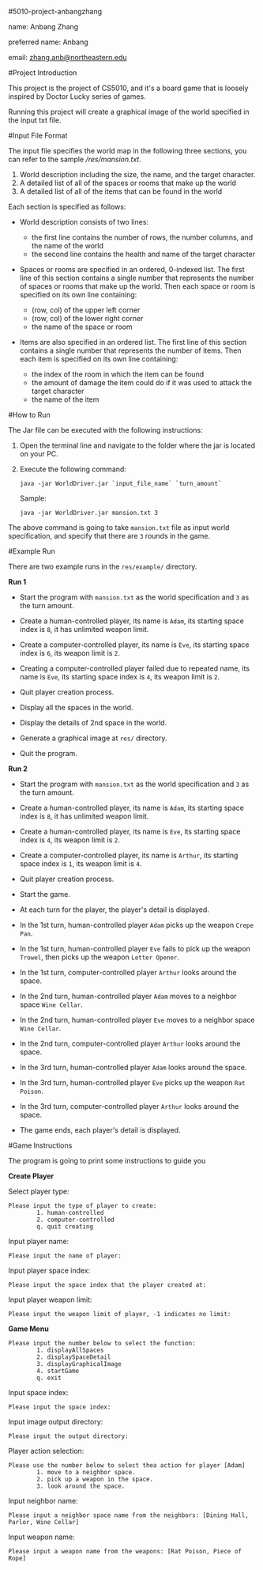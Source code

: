  #5010-project-anbangzhang

 name: Anbang Zhang
 
 preferred name: Anbang

 email: zhang.anb@northeastern.edu
 
 #Project Introduction

 This project is the project of CS5010, and it's a board game that is loosely inspired by Doctor Lucky series of games.
 
 Running this project will create a graphical image of the world specified in the input txt file.

 #Input File Format

 The input file specifies the world map in the following three sections, you can refer to the sample _/res/mansion.txt_.
  
  1. World description including the size, the name, and the target character.
  2. A detailed list of all of the spaces or rooms that make up the world
  3. A detailed list of all of the items that can be found in the world
  
 Each section is specified as follows:
  
  * World description consists of two lines:
  
     - the first line contains the number of rows, the number columns, and the name of the world
     - the second line contains the health and name of the target character
  
  * Spaces or rooms are specified in an ordered, 0-indexed list. The first line of this section contains a single number that represents the number of spaces or rooms that make up the world. Then each space or room is specified on its own line containing:
  
     - (row, col) of the upper left corner
     - (row, col) of the lower right corner
     - the name of the space or room
  
  * Items are also specified in an ordered list. The first line of this section contains a single number that represents the number of items. Then each item is specified on its own line containing:
  
     - the index of the room in which the item can be found
     - the amount of damage the item could do if it was used to attack the target character
     - the name of the item

 #How to Run

 The Jar file can be executed with the following instructions:
 1. Open the terminal line and navigate to the folder where the jar is located on your PC.
 2. Execute the following command:

        java -jar WorldDriver.jar `input_file_name` `turn_amount`

    Sample:

        java -jar WorldDriver.jar mansion.txt 3

 The above command is going to take `mansion.txt` file as input world specification, and specify that there are `3` rounds in the game.

 #Example Run
 
 There are two example runs in the `res/example/` directory.
 
 **Run 1**

 * Start the program with `mansion.txt` as the world specification and `3` as the turn amount.
 
 * Create a human-controlled player, its name is `Adam`, its starting space index is `8`, it has unlimited weapon limit.
 
 * Create a computer-controlled player, its name is `Eve`, its starting space index is `6`, its weapon limit is `2`.
 
 * Creating a computer-controlled player failed due to repeated name, its name is `Eve`, its starting space index is `4`, its weapon limit is `2`.
 
 * Quit player creation process.
 
 * Display all the spaces in the world.
 
 * Display the details of 2nd space in the world.
 
 * Generate a graphical image at `res/` directory.
 
 * Quit the program.
 
 **Run 2**

 * Start the program with `mansion.txt` as the world specification and `3` as the turn amount.
 
 * Create a human-controlled player, its name is `Adam`, its starting space index is `8`, it has unlimited weapon limit.
 
 * Create a human-controlled player, its name is `Eve`, its starting space index is `4`, its weapon limit is `2`.
 
 * Create a computer-controlled player, its name is `Arthur`, its starting space index is `1`, its weapon limit is `4`.

 * Quit player creation process.
 
 * Start the game.
 
 * At each turn for the player, the player's detail is displayed.
 
 * In the 1st turn, human-controlled player `Adam` picks up the weapon `Crepe Pan`.
 
 * In the 1st turn, human-controlled player `Eve` fails to pick up the weapon `Trowel`, then picks up the weapon `Letter Opener`.
 
 * In the 1st turn, computer-controlled player `Arthur` looks around the space.
 
 * In the 2nd turn, human-controlled player `Adam` moves to a neighbor space `Wine Cellar`.
 
 * In the 2nd turn, human-controlled player `Eve` moves to a neighbor space `Wine Cellar`.
 
 * In the 2nd turn, computer-controlled player `Arthur` looks around the space.
 
 * In the 3rd turn, human-controlled player `Adam` looks around the space.
 
 * In the 3rd turn, human-controlled player `Eve` picks up the weapon `Rat Poison`.
 
 * In the 3rd turn, computer-controlled player `Arthur` looks around the space.
 
 * The game ends, each player's detail is displayed.
 
 #Game Instructions

 The program is going to print some instructions to guide you
 
 **Create Player**

 Select player type:
 
    Please input the type of player to create:
            1. human-controlled
            2. computer-controlled
            q. quit creating

 Input player name:

    Please input the name of player:

 Input player space index:

    Please input the space index that the player created at:
  
 Input player weapon limit:
 
    Please input the weapon limit of player, -1 indicates no limit:
 
 **Game Menu** 
 
    Please input the number below to select the function:
            1. displayAllSpaces
            2. displaySpaceDetail
            3. displayGraphicalImage
            4. startGame
            q. exit

 Input space index:
 
    Please input the space index:
 
 Input image output directory:
 
    Please input the output directory:
 
 Player action selection:
 
    Please use the number below to select thea action for player [Adam]
            1. move to a neighbor space.
            2. pick up a weapon in the space.
            3. look around the space.
 
 Input neighbor name:
 
    Please input a neighbor space name from the neighbors: [Dining Hall, Parlor, Wine Cellar]
 
 Input weapon name:
 
    Please input a weapon name from the weapons: [Rat Poison, Piece of Rope]

